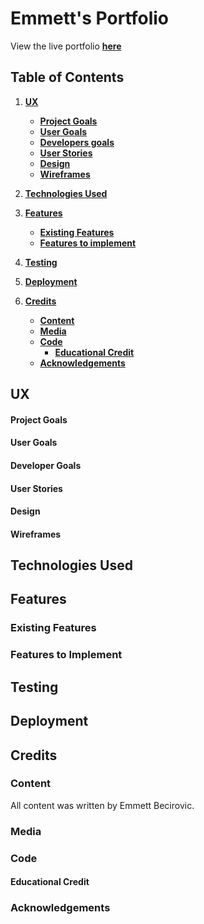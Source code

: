 # Emmett's Portfolio

View the live portfolio [**here**]()

## Table of Contents

1. [**UX**](#ux)

   - [**Project Goals**](#project-goals)
   - [**User Goals**](#user-goals)
   - [**Developers goals**](#developers-goals)
   - [**User Stories**](#user-stories)
   - [**Design**](#design)
   - [**Wireframes**](#wireframes)

2. [**Technologies Used**](#technologies-used)

3. [**Features**](#features)

   - [**Existing Features**](#existing-features)
   - [**Features to implement**](#features-to-implement)

4. [**Testing**](#testing)

5. [**Deployment**](#deployment)

6. [**Credits**](#credits)
   - [**Content**](#content)
   - [**Media**](#media)
   - [**Code**](#code)
     - [**Educational Credit**](#educational-credit)
   - [**Acknowledgements**](#acknowledgements)

## UX

#### Project Goals

#### User Goals

#### Developer Goals

#### User Stories

#### Design

#### Wireframes

## Technologies Used

## Features

### Existing Features

### Features to Implement

## Testing

## Deployment

## Credits

### Content

All content was written by Emmett Becirovic.

### Media

### Code

#### Educational Credit

### Acknowledgements